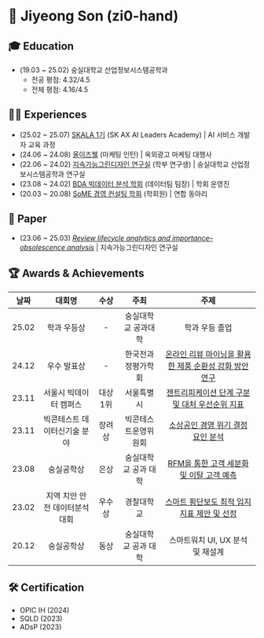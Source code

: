# 👋 Jiyeong Son (zi0-hand)


## 🎓 Education
- (19.03 ~ 25.02) 숭실대학교 산업정보시스템공학과 
	- 전공 평점: 4.32/4.5
	- 전체 평점: 4.16/4.5

## 🏃‍♂️ Experiences
- (25.02 ~ 25.07) [SKALA 1기](https://skala.co.kr/) (SK AX AI Leaders Academy) | AI 서비스 개발자 교육 과정 
- (24.06 ~ 24.08) [올이즈웰](https://alliswell.co.kr/) (마케팅 인턴) | 옥외광고 마케팅 대행사 
- (22.06 ~ 24.02) [지속가능그린디자인 연구실](https://www.sgdlab.net/) (학부 연구생) | 숭실대학교 산업정보시스템공학과 연구실 
- (23.08 ~ 24.02) [BDA 빅데이터 분석 학회](https://bdaprogram.oopy.io/) (데이터팀 팀장) | 학회 운영진 
- (20.03 ~ 20.08) [SoME 경영 컨설팅 학회](https://www.someofficial.com/) (학회원) | 연합 동아리 


## 📑 Paper
- (23.06 ~ 25.03) *[Review lifecycle analytics and importance–obsolescence analysis](https://www.sciencedirect.com/science/article/pii/S0969698925000840)* | 지속가능그린디자인 연구실


## 🏆 Awards & Achievements
|**날짜**|**대회명**|**수상**|**주최**|**주제**|
|:--:|:--:|:--:|:--:|:--:|
|25.02|학과 우등상|-|숭실대학교 공과대학|학과 우등 졸업
|24.12|우수 발표상|-|한국전과정평가학회|[온라인 리뷰 마이닝을 활용한 제품 순환성 강화 방안 연구](https://github.com/zi0-hand/sgdlab-product-circularity-research)
|23.11|서울시 빅데이터 캠퍼스|대상 1위|서울특별시|[젠트리피케이션 단계 구분 및 대처 우선순위 지표](https://github.com/zi0-hand/bigdata-seoul-competition)
|23.11|빅콘테스트 데이터신기술 분야|장려상|빅콘테스트운영위원회|[소상공인 경영 위기 결정 요인 분석](https://github.com/zi0-hand/bigcontest-competition)
|23.08|숭실공학상|은상|숭실대학교 공과 대학|[RFM을 통한 고객 세분화 및 이탈 고객 예측](https://github.com/zi0-hand/capstone-design-project)
|23.02|지역 치안 안전 데이터분석 대회|우수상|경찰대학교|[스마트 횡단보도 최적 입지 지표 제안 및 선정](https://github.com/zi0-hand/policing-big-data-competition)
|20.12|숭실공학상|동상|숭실대학교 공과 대학|스마트워치 UI, UX 분석 및 재설계



## 🛠️ Certification 
- OPIC IH (2024)
- SQLD (2023)
- ADsP (2023) 

